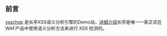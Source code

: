 ## 前言
[xsschop](https://xsschop.chaitin.cn/) 是长亭XSS语义分析引擎的Demo站，[详细介绍](https://mp.weixin.qq.com/s/32w0eRS4_Ko3ItYRD7rPUg)长亭是唯一一家正式在WAF产品中使用语义分析方法来进行 XSS 检测的。
